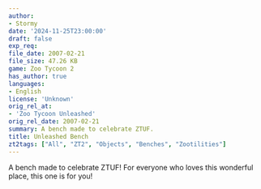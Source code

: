 ```yaml
---
author:
- Stormy
date: '2024-11-25T23:00:00'
draft: false
exp_req:
file_date: 2007-02-21
file_size: 47.26 KB
game: Zoo Tycoon 2
has_author: true
languages:
- English
license: 'Unknown'
orig_rel_at:
- 'Zoo Tycoon Unleashed'
orig_rel_date: 2007-02-21
summary: A bench made to celebrate ZTUF.
title: Unleashed Bench
zt2tags: ["All", "ZT2", "Objects", "Benches", "Zootilities"]
---
```

A bench made to celebrate ZTUF! For everyone who loves this wonderful place, this one is for you!
